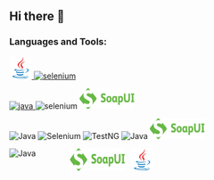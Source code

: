 ## Hi there 👋



	


<h3 align="left">Languages and Tools:</h3>
<p align="left"> <a href="https://www.java.com" target="_blank" rel="noreferrer"> <img src="https://raw.githubusercontent.com/devicons/devicon/master/icons/java/java-original.svg" alt="java" width="40" height="40"/> </a> <a href="https://www.selenium.dev" target="_blank" rel="noreferrer"> <img src="https://raw.githubusercontent.com/detain/svg-logos/780f25886640cef088af994181646db2f6b1a3f8/svg/selenium-logo.svg" alt="selenium" width="40" height="40"/> </a> </p>



<p align="left">
	<a href="https://www.java.com" target="_blank" rel="noreferrer"> <img src="https://www.accelq.com/wp-content/uploads/2023/05/testng1.png" alt="java" width="199" height="79"/> </a>
	<a href="https://www.selenium.dev" target="_blank" rel="noreferrer" style="text-decoration: none;" style="border: none;"> <img src="https://raw.githubusercontent.com/detain/svg-logos/780f25886640cef088af994181646db2f6b1a3f8/svg/selenium-logo.svg" alt="selenium" width="40" height="40" style="border: none;"/> </a>
	<a href="https://www.selenium.dev" target="_blank" rel="noreferrer" style="text-decoration: none;"> <img src="https://github.com/Stefan-Straka/Stefan-Straka/blob/main/Introduction-to-SoapUI+background.png?raw=true" alt="java" width="99" height="37" style="border: none;"/> </a>
</p>
</p>


![Java](https://www.accelq.com/wp-content/uploads/2023/05/testng1.png) ![Selenium](https://your-image-url-here.png) ![TestNG](https://your-image-url-here.png)
<img src="https://www.accelq.com/wp-content/uploads/2023/05/testng1.png" alt="Java" width="99" height="40"/>
<img src="https://github.com/Stefan-Straka/Stefan-Straka/blob/main/Introduction-to-SoapUI+background.png?raw=true" alt="java" width="99" height="37" style="border: none;"/>

<div style="display: flex; gap: 10px;">
  <img src="https://www.accelq.com/wp-content/uploads/2023/05/testng1.png" alt="Java" width="99" height="40" style="border: none;">
  <img src="https://github.com/Stefan-Straka/Stefan-Straka/blob/main/Introduction-to-SoapUI+background.png?raw=true" alt="Selenium" width="99" height="40" style="border: none;">
	<a href="https://www.java.com" target="_blank" rel="noopener noreferrer">
  <img src="https://raw.githubusercontent.com/devicons/devicon/master/icons/java/java-original.svg" alt="TestNG" width="40" height="40" style="border: none;">
		<a/>
</div>
	
	


<!--
**Stefan-Straka/Stefan-Straka** is a ✨ _special_ ✨ repository because its `README.md` (this file) appears on your GitHub profile.

Here are some ideas to get you started:

- 🔭 I’m currently working on ...
- 🌱 I’m currently learning ...
- 👯 I’m looking to collaborate on ...
- 🤔 I’m looking for help with ...
- 💬 Ask me about ...
- 📫 How to reach me: ...
- 😄 Pronouns: ...
- ⚡ Fun fact: ...
-->
